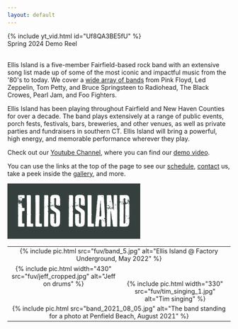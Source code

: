 ```yaml
---
layout: default
---
```


<div class="video-iframe">
{% include yt_vid.html id="Uf8QA3BE5fU" %}
</div>

<div class="center">
Spring 2024 Demo Reel
</div>

<!--
<table width="100%">
  <tr style="vertical-align: top;">
    <td id="random-index-image" colspan="2" width="100%" style="align: top; text-align: center;">
      <img/>
    </td>
  </tr>
</table>
-->

<br/>

Ellis Island is a five-member Fairfield-based rock band with an extensive
song list made up of some of the most iconic and impactful music from the
'80's to today. We cover a [wide array of bands](/song-list.html) from Pink
Floyd, Led Zeppelin, Tom Petty, and Bruce Springsteen to Radiohead, The
Black Crowes, Pearl Jam, and Foo Fighters.

Ellis Island has been playing throughout Fairfield and New Haven Counties
for over a decade. The band plays extensively at a range of public events,
porch fests, festivals, bars, breweries, and other venues, as well as
private parties and fundraisers in southern CT. Ellis Island will bring a
powerful, high energy, and memorable performance wherever they play.

Check out our [Youtube
Channel](https://www.youtube.com/@ellisislandfairfieldct), where you can
find our [demo video](https://www.youtube.com/embed/MN8Sgid2x30).

You can use the links at the top of the page to see our
[schedule](/schedule.html), [contact](/contact.html) us, take a peek inside
the [gallery](/gallery.html), and more.

<div class="mainLogo">
<img class="mainLogo" src="images/Ellis_Island_banner.png" width="300"
    alt="Ellis Island Banner" onclick="modal_image(this);"/>
</div>

<table>
  <tr style="vertical-align: top;">
    <td colspan="2" width="100%" style="align: top; text-align: center;">
      {% include pic.html src="fuv/band_5.jpg" alt="Ellis Island @ Factory Underground, May 2022" %}
    </td>
  </tr>
  <tr style="vertical-align: top;">
    <td with="50%" style="align: center; text-align: center;">
      {% include pic.html width="430" src="fuv/jeff_cropped.jpg" alt="Jeff on drums" %}
    </td>
    <td with="50%" style="align: center; text-align: center;">
      <br/><br/>
      {% include pic.html width="330" src="fuv/tim_singing_1.jpg" alt="Tim singing" %}
    </td>
  </tr>
  <tr style="vertical-align: top;">
    <td colspan="2" width="100%" style="align: top; text-align: center;">
      {% include pic.html src="band_2021_08_05.jpg"
                 alt="The band standing for a photo at Penfield Beach, August 2021" %}
    </td>
  </tr>
</table>
<script>insert_random_index_image();</script>
